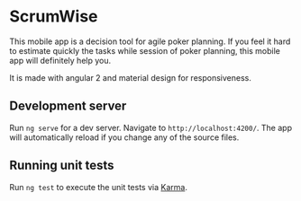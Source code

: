 # ScrumWise
This mobile app is a decision tool for agile poker planning.
If you feel it hard to estimate quickly the tasks while session of poker planning, this mobile app will definitely help you.

It is made with angular 2 and material design for responsiveness.

## Development server

Run `ng serve` for a dev server. Navigate to `http://localhost:4200/`. The app will automatically reload if you change any of the source files.

## Running unit tests

Run `ng test` to execute the unit tests via [Karma](https://karma-runner.github.io).
